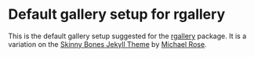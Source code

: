 # Default gallery setup for rgallery

This is the default gallery setup suggested for the [rgallery](https://github.com/dgrtwo/rgallery) package. It is a variation on the [Skinny Bones Jekyll Theme](http://mmistakes.github.io/skinny-bones-jekyll/) by [Michael Rose](https://mademistakes.com/).